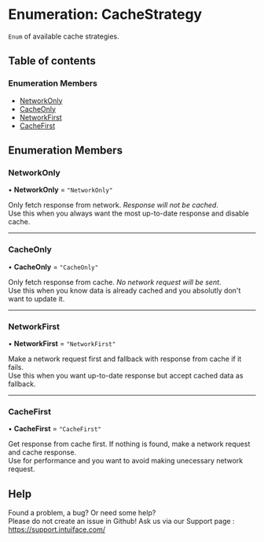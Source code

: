 # Enumeration: CacheStrategy

`Enum` of available cache strategies.

## Table of contents

### Enumeration Members

- [NetworkOnly](CacheStrategy.md#networkonly)
- [CacheOnly](CacheStrategy.md#cacheonly)
- [NetworkFirst](CacheStrategy.md#networkfirst)
- [CacheFirst](CacheStrategy.md#cachefirst)

## Enumeration Members

### NetworkOnly

• **NetworkOnly** = ``"NetworkOnly"``

Only fetch response from network. _Response will not be cached_.  
Use this when you always want the most up-to-date response and disable cache.

___

### CacheOnly

• **CacheOnly** = ``"CacheOnly"``

Only fetch response from cache. _No network request will be sent_.  
Use this when you know data is already cached and you absolutly don't want to update it.

___

### NetworkFirst

• **NetworkFirst** = ``"NetworkFirst"``

Make a network request first and fallback with response from cache if it fails.  
Use this when you want up-to-date response but accept cached data as fallback.

___

### CacheFirst

• **CacheFirst** = ``"CacheFirst"``

Get response from cache first. If nothing is found, make a network request and cache response.  
Use for performance and you want to avoid making unecessary network request.


## Help
Found a problem, a bug? Or need some help?  
Please do not create an issue in Github! Ask us via our Support page : https://support.intuiface.com/